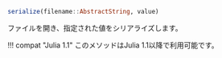 ```julia
serialize(filename::AbstractString, value)
```

ファイルを開き、指定された値をシリアライズします。

!!! compat "Julia 1.1"
    このメソッドはJulia 1.1以降で利用可能です。

